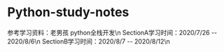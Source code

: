 # Python-study-notes
参考学习资料：老男孩 python全栈开发\n
SectionA学习时间：2020/7/26 -- 2020/8/6\n
SectionB学习时间：2020/8/7 -- 2020/8/12\n
